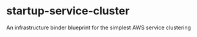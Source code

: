 # startup-service-cluster
An infrastructure binder blueprint for the simplest AWS service clustering
